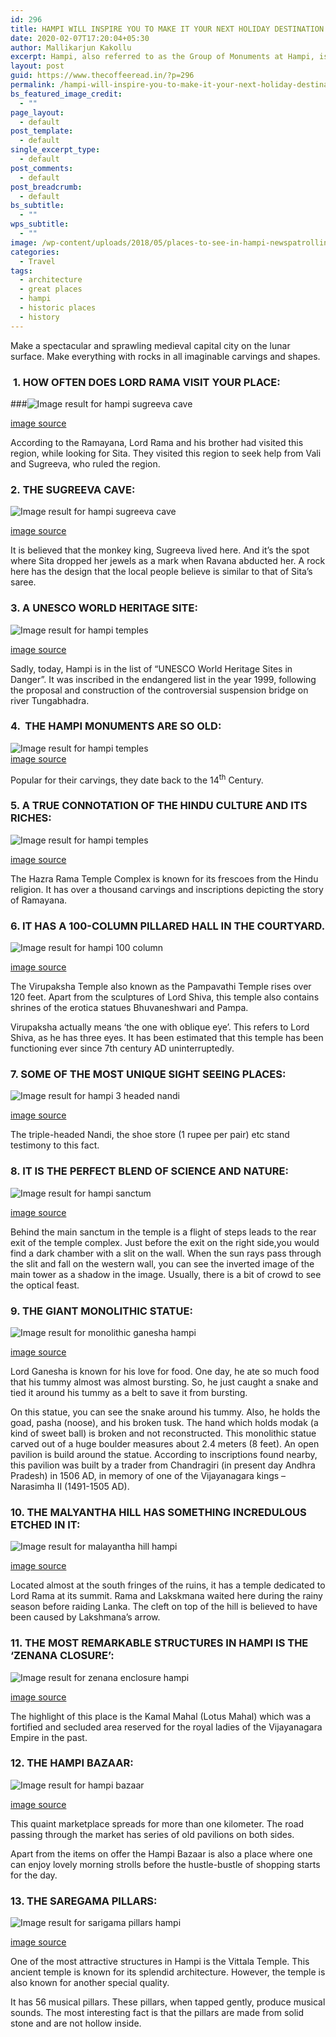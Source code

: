```yaml
---
id: 296
title: HAMPI WILL INSPIRE YOU TO MAKE IT YOUR NEXT HOLIDAY DESTINATION
date: 2020-02-07T17:20:04+05:30
author: Mallikarjun Kakollu
excerpt: Hampi, also referred to as the Group of Monuments at Hampi, is a UNESCO World Heritage Site located in east-central Karnataka, India. It became the centre of the Hindu Vijayanagara Empire capital in the 14th century.
layout: post
guid: https://www.thecoffeeread.in/?p=296
permalink: /hampi-will-inspire-you-to-make-it-your-next-holiday-destination/
bs_featured_image_credit:
  - ""
page_layout:
  - default
post_template:
  - default
single_excerpt_type:
  - default
post_comments:
  - default
post_breadcrumb:
  - default
bs_subtitle:
  - ""
wps_subtitle:
  - ""
image: /wp-content/uploads/2018/05/places-to-see-in-hampi-newspatrolling.jpg
categories:
  - Travel
tags:
  - architecture
  - great places
  - hampi
  - historic places
  - history
---
```

Make a spectacular and sprawling medieval capital city on the lunar surface. Make everything with rocks in all imaginable carvings and shapes.

###  **1. HOW OFTEN DOES LORD RAMA VISIT YOUR PLACE:**

###![Image result for hampi sugreeva cave](http://www.marce2018.com/tours/Bewithing_Ruins_Trail_to_Hampi_Badami_-_6_nights_7_html_d8a78e70.jpg) 

[image source](https://www.google.co.in/search?biw=1350&bih=617&tbs=isz%3Alt%2Cislt%3Axga&tbm=isch&sa=1&ei=Vj3sWv6UBMXs8AX5hrTwAQ&q=hampi+sugreeva+cave&oq=hampi+sugreeva+cave&gs_l=psy-ab.3...78777.82076.0.82341.13.13.0.0.0.0.178.1461.0j9.9.0....0...1c.1.64.psy-ab..4.2.340...0j0i30k1j0i24k1.0.pBrR-asJ0NI#imgrc=JGu_idQeyymF1M:)

According to the Ramayana, Lord Rama and his brother had visited this region, while looking for Sita. They visited this region to seek help from Vali and Sugreeva, who ruled the region.

### **2. THE SUGREEVA CAVE:**

![Image result for hampi sugreeva cave](https://farm2.static.flickr.com/1062/5119639057_e2680c4448_b.jpg) 

[image source](https://www.google.co.in/search?biw=1350&bih=617&tbs=isz%3Alt%2Cislt%3Axga&tbm=isch&sa=1&ei=Vj3sWv6UBMXs8AX5hrTwAQ&q=hampi+sugreeva+cave&oq=hampi+sugreeva+cave&gs_l=psy-ab.3...78777.82076.0.82341.13.13.0.0.0.0.178.1461.0j9.9.0....0...1c.1.64.psy-ab..4.2.340...0j0i30k1j0i24k1.0.pBrR-asJ0NI#imgrc=eN9khP1MIYDBlM:)

It is believed that the monkey king, Sugreeva lived here. And it’s the spot where Sita dropped her jewels as a mark when Ravana abducted her. A rock here has the design that the local people believe is similar to that of Sita’s saree.

### **3. A UNESCO WORLD HERITAGE SITE:**

![Image result for hampi temples](http://www.mysteryofindia.com/wp-content/uploads/2015/04/Stepped-Tank-near-the-Underground-Temple.jpg) 

[image source](https://www.google.co.in/search?biw=1350&bih=617&tbs=isz%3Alt%2Cislt%3Axga&tbm=isch&sa=1&ei=ET3sWuacCYOh8QX7lqjoCA&q=hampi+temples&oq=hampi+temples&gs_l=psy-ab.3..0l3j0i30k1j0i5i30k1j0i8i30k1l2j0i24k1l3.64813.67295.0.67468.11.8.0.3.3.0.186.835.0j5.5.0....0...1c.1.64.psy-ab..3.8.866...0i67k1.0.aPJ0WVHlf50#imgrc=3UxK5wD2j6IZ_M:)

<span style="text-transform: initial;">Sadly, today, Hampi is in the list of “UNESCO World Heritage Sites in Danger”. It was inscribed in the endangered list in the year 1999, following the proposal and construction of the controversial suspension bridge on river Tungabhadra.</span>

### **4.  THE HAMPI MONUMENTS ARE SO OLD:**

![Image result for hampi temples](https://i.pinimg.com/originals/3c/73/5d/3c735df7bb7fe8b4ae685b939043f79d.jpg)  
[image source](https://www.google.co.in/search?biw=1350&bih=617&tbs=isz%3Alt%2Cislt%3Axga&tbm=isch&sa=1&ei=ET3sWuacCYOh8QX7lqjoCA&q=hampi+temples&oq=hampi+temples&gs_l=psy-ab.3..0l3j0i30k1j0i5i30k1j0i8i30k1l2j0i24k1l3.64813.67295.0.67468.11.8.0.3.3.0.186.835.0j5.5.0....0...1c.1.64.psy-ab..3.8.866...0i67k1.0.aPJ0WVHlf50#imgrc=WcYFbRT_ZtovjM:)

Popular for their carvings, they date back to the 14<sup>th</sup> Century.

### **5. A TRUE CONNOTATION OF THE HINDU CULTURE AND ITS RICHES:**

![Image result for hampi temples](http://www.travelplanet.in/wp-content/uploads/2016/07/Hampi_virupaksha_temple.jpg) 

[image source](https://www.google.co.in/search?biw=1350&bih=617&tbs=isz%3Alt%2Cislt%3Axga&tbm=isch&sa=1&ei=mTzsWrGxJoj08gWoyq3QDg&q=hampi+temples&oq=hampi+temples&gs_l=psy-ab.3..0l3j0i30k1j0i5i30k1j0i8i30k1l2j0i24k1l3.55568.56992.0.57164.8.6.0.2.2.0.212.687.0j3j1.4.0....0...1c.1.64.psy-ab..2.6.710...0i67k1.0.fztH3cvMTo8#imgrc=gekS-D_UXBvx3M:)

The Hazra Rama Temple Complex is known for its frescoes from the Hindu religion. It has over a thousand carvings and inscriptions depicting the story of Ramayana.

### **6. IT HAS A 100-COLUMN PILLARED HALL IN THE COURTYARD.**

![Image result for hampi 100 column](http://3.bp.blogspot.com/-P5tSwVk-2Y4/VfWI0_USI0I/AAAAAAAAEBM/UpSFiIpr12A/s1600/1_Vitthala_Vittala_temple_Vijayanagar_Hampi_Karnataka_India_April_2014.jpg) 

[image source](https://www.google.co.in/search?biw=1350&bih=617&tbs=isz%3Alt%2Cislt%3Axga&tbm=isch&sa=1&ei=VjzsWvb6Cov68gXOmJfADw&q=hampi+100+coloum&oq=hampi+100+coloum&gs_l=psy-ab.3...63279.65799.0.66088.10.10.0.0.0.0.228.1364.0j7j1.8.0....0...1c.1.64.psy-ab..2.1.179...0i24k1.0.lFM908rmP5s#imgrc=Bid9nInecFWDMM:)

The Virupaksha Temple also known as the Pampavathi Temple rises over 120 feet. Apart from the sculptures of Lord Shiva, this temple also contains shrines of the erotica statues Bhuvaneshwari and Pampa.

Virupaksha actually means ‘the one with oblique eye’. This refers to Lord Shiva, as he has three eyes. It has been estimated that this temple has been functioning ever since 7th century AD uninterruptedly.

### **7. SOME OF THE MOST UNIQUE SIGHT SEEING PLACES:**

![Image result for hampi 3 headed nandi](http://cdn.findmessages.com/images/2016/05/Hampi_si1122.jpg) 

[image source](https://www.google.co.in/search?biw=1350&bih=617&tbs=isz%3Alt%2Cislt%3Axga&tbm=isch&sa=1&ei=UTzsWoLYBcOe8QXPuKf4DA&q=hampi+3+headed+nandi&oq=hampi+3+headed+nandi&gs_l=psy-ab.3...3348.3348.0.3666.1.1.0.0.0.0.147.147.0j1.1.0....0...1c.1.64.psy-ab..0.0.0....0.2eg1iffGlDQ#imgrc=XUjm6CobKhK6qM:)

The triple-headed Nandi, the shoe store (1 rupee per pair) etc stand testimony to this fact.

### **8. IT IS THE PERFECT BLEND OF SCIENCE AND NATURE:**

![Image result for hampi sanctum](https://i.ytimg.com/vi/GproaVOxyq4/maxresdefault.jpg) 

[image source](https://www.google.co.in/search?biw=1350&bih=617&tbs=isz%3Alt%2Cislt%3Axga&tbm=isch&sa=1&ei=bDvsWv7tNsOK8wW7g5eoBA&q=hampi+sanctum&oq=hampi+sanctum&gs_l=psy-ab.3...42995.47621.0.47878.17.14.2.1.1.0.179.1748.0j11.11.0....0...1c.1.64.psy-ab..3.13.1620...0j0i67k1j0i24k1j0i8i30k1j0i10i24k1.0.LX2iZuwGsvA#imgrc=88ozEXhlyuFzXM:)

Behind the main sanctum in the temple is a flight of steps leads to the rear exit of the temple complex. Just before the exit on the right side,you would find a dark chamber with a slit on the wall. When the sun rays pass through the slit and fall on the western wall, you can see the inverted image of the main tower as a shadow in the image. Usually, there is a bit of crowd to see the optical feast.

### **9. THE GIANT MONOLITHIC STATUE:**

![Image result for monolithic ganesha hampi](https://upload.wikimedia.org/wikipedia/commons/7/70/6_Sasivekalu_temple_de_Ganesha_Hindu_Hampi_Vijayanagar_Karnataka_India.jpg) 

[image source](https://www.google.co.in/search?biw=1350&bih=617&tbs=isz%3Alt%2Cislt%3Axga&tbm=isch&sa=1&ei=IzvsWqu9McWs8QXM1YigBQ&q=monolithic+ganesha+hampi&oq=hampi+mono&gs_l=psy-ab.3.1.0i8i30k1l2.66789.69085.0.71811.10.10.0.0.0.0.208.1248.0j5j2.7.0....0...1c.1.64.psy-ab..3.7.1243...0j0i67k1j0i30k1.0.Fm3N0ESaeh4#imgrc=cWwDYjBspmLlAM:)

Lord Ganesha is known for his love for food. One day, he ate so much food that his tummy almost was almost bursting. So, he just caught a snake and tied it around his tummy as a belt to save it from bursting.

On this statue, you can see the snake around his tummy. Also, he holds the goad, pasha (noose), and his broken tusk. The hand which holds modak (a kind of sweet ball) is broken and not reconstructed. This monolithic statue carved out of a huge boulder measures about 2.4 meters (8 feet). An open pavilion is build around the statue. According to inscriptions found nearby, this pavilion was built by a trader from Chandragiri (in present day Andhra Pradesh) in 1506 AD, in memory of one of the Vijayanagara kings – Narasimha II (1491-1505 AD).

### **10. THE MALYANTHA HILL HAS SOMETHING INCREDULOUS ETCHED IN IT:**

![Image result for malayantha hill hampi](http://c1.hiqcdn.com/customcdn/1300x512/destreviewimages/1498034751_rotates_1498034749_rotates_shareiq_370_1498033992.370712.jpg) 

[image source](https://www.google.co.in/search?biw=1350&bih=617&tbs=isz%3Alt%2Cislt%3Axga&tbm=isch&sa=1&ei=6DrsWrOFKIf2vgSkrZ6YBw&q=malayantha+hill+hampi&oq=malayantha+hill+hampi&gs_l=psy-ab.3...51001.57455.0.57735.21.21.0.0.0.0.213.2307.0j13j1.14.0....0...1c.1.64.psy-ab..7.5.834...0j0i67k1j0i10i24k1j0i24k1.0.L68jLzxeOy4#imgrc=rydtus_mjwODeM:)

Located almost at the south fringes of the ruins, it has a temple dedicated to Lord Rama at its summit. Rama and Lakskmana waited here during the rainy season before raiding Lanka. The cleft on top of the hill is believed to have been caused by Lakshmana’s arrow.

### **11. THE MOST REMARKABLE STRUCTURES IN HAMPI IS THE ‘ZENANA CLOSURE’:**

![Image result for zenana enclosure hampi](https://upload.wikimedia.org/wikipedia/commons/b/b0/Lotus_Mahal%2C_Zenana_enclosure%2C_Hampi.JPG) 

[image source](https://www.google.co.in/search?biw=1350&bih=617&tbs=isz%3Alt%2Cislt%3Axga&tbm=isch&sa=1&ei=4TrsWrWYKYa28QXujJHgCg&q=zeena+closure+hampi&oq=zeena+closure+hampi&gs_l=psy-ab.3...0.0.1.44.0.0.0.0.0.0.0.0..0.0....0...1c..64.psy-ab..0.0.0....0.pU9iPqefwG0#imgrc=QWv9_likW8u--M:)

The highlight of this place is the Kamal Mahal (Lotus Mahal) which was a fortified and secluded area reserved for the royal ladies of the Vijayanagara Empire in the past.

### **12. THE HAMPI BAZAAR:**

![Image result for hampi bazaar](http://www.indiamike.com/files/images/27/40/11/hampi-bazaar.jpg) 

[image source](https://www.google.co.in/search?biw=1350&bih=617&tbs=isz%3Alt%2Cislt%3Axga&tbm=isch&sa=1&ei=RjrsWoDsOIn1vgTA9brABg&q=hampi+bazaar&oq=hampi+bazaa&gs_l=psy-ab.3.0.0l2j0i5i30k1j0i24k1l6.41557.44994.0.46139.7.7.0.0.0.0.204.1025.0j5j1.6.0....0...1c.1.64.psy-ab..1.6.1022...0i67k1.0.pgagB1zeOoE#imgrc=BdP7krULJg1sRM:)

This quaint marketplace spreads for more than one kilometer. The road passing through the market has series of old pavilions on both sides.

Apart from the items on offer the Hampi Bazaar is also a place where one can enjoy lovely morning strolls before the hustle-bustle of shopping starts for the day.

### **13. THE SAREGAMA PILLARS:**

![Image result for sarigama pillars hampi](https://topyaps.com/wp-content/uploads/2017/06/vit2.jpg) 

[image source](https://www.google.co.in/search?biw=1350&bih=617&tbs=isz%3Alt%2Cislt%3Axga&tbm=isch&sa=1&ei=bTXsWqjrIIao8QWqzpagAg&q=sarigama+pillers+hampi&oq=sarigama+pillers+hampi&gs_l=psy-ab.3...1226818.1239741.0.1240031.28.25.3.0.0.0.181.3025.0j19.19.0....0...1c.1.64.psy-ab..6.14.1817...0j0i67k1j0i10k1.0.UnF2hIONkgA#imgrc=Qehis2ZdU_YX8M:)

One of the most attractive structures in Hampi is the Vittala Temple. This ancient temple is known for its splendid architecture. However, the temple is also known for another special quality.

It has 56 musical pillars. These pillars, when tapped gently, produce musical sounds. The most interesting fact is that the pillars are made from solid stone and are not hollow inside.